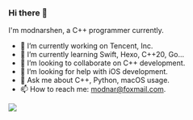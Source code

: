 ### Hi there 👋

<!--
**Modnars/Modnars** is a ✨ _special_ ✨ repository because its `README.md` (this file) appears on your GitHub profile.

Here are some ideas to get you started:

- 🔭 I’m currently working on ...
- 🌱 I’m currently learning ...
- 👯 I’m looking to collaborate on ...
- 🤔 I’m looking for help with ...
- 💬 Ask me about ...
- 📫 How to reach me: ...
- 😄 Pronouns: ...
- ⚡ Fun fact: ...
-->

I'm modnarshen, a C++ programmer currently.

- 🔭 I’m currently working on Tencent, Inc.
- 🌱 I’m currently learning Swift, Hexo, C++20, Go...
- 👯 I’m looking to collaborate on C++ development.
- 🤔 I’m looking for help with iOS development.
- 💬 Ask me about C++, Python, macOS usage.
- 📫 How to reach me: modnar@foxmail.com.

![](https://github-readme-stats.vercel.app/api?username=Modnars)
